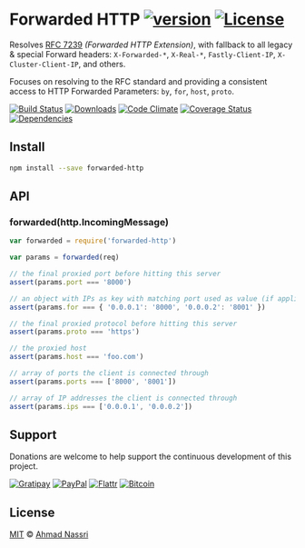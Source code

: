 # Forwarded HTTP [![version][npm-version]][npm-url] [![License][npm-license]][license-url]

Resolves [RFC 7239](https://tools.ietf.org/html/rfc7239) *(Forwarded HTTP Extension)*, with fallback to all legacy & special Forward headers: `X-Forwarded-*`, `X-Real-*`, `Fastly-Client-IP`, `X-Cluster-Client-IP`, and others.

Focuses on resolving to the RFC standard and providing a consistent access to HTTP Forwarded Parameters: `by`, `for`, `host`, `proto`.

[![Build Status][travis-image]][travis-url]
[![Downloads][npm-downloads]][npm-url]
[![Code Climate][codeclimate-quality]][codeclimate-url]
[![Coverage Status][codeclimate-coverage]][codeclimate-url]
[![Dependencies][david-image]][david-url]

## Install

```sh
npm install --save forwarded-http
```

## API

### forwarded(http.IncomingMessage)

```js
var forwarded = require('forwarded-http')

var params = forwarded(req)

// the final proxied port before hitting this server
assert(params.port === '8000')

// an object with IPs as key with matching port used as value (if applicable) 
assert(params.for === { '0.0.0.1': '8000', '0.0.0.2': '8001' })

// the final proxied protocol before hitting this server
assert(params.proto === 'https')

// the proxied host
assert(params.host === 'foo.com')

// array of ports the client is connected through
assert(params.ports === ['8000', '8001'])

// array of IP addresses the client is connected through
assert(params.ips === ['0.0.0.1', '0.0.0.2'])
```

## Support

Donations are welcome to help support the continuous development of this project.

[![Gratipay][gratipay-image]][gratipay-url]
[![PayPal][paypal-image]][paypal-url]
[![Flattr][flattr-image]][flattr-url]
[![Bitcoin][bitcoin-image]][bitcoin-url]

## License

[MIT](LICENSE) &copy; [Ahmad Nassri](https://www.ahmadnassri.com)

[license-url]: https://github.com/ahmadnassri/forwarded-http/blob/master/LICENSE

[travis-url]: https://travis-ci.org/ahmadnassri/forwarded-http
[travis-image]: https://img.shields.io/travis/ahmadnassri/forwarded-http.svg?style=flat-square

[npm-url]: https://www.npmjs.com/package/forwarded-http
[npm-license]: https://img.shields.io/npm/l/forwarded-http.svg?style=flat-square
[npm-version]: https://img.shields.io/npm/v/forwarded-http.svg?style=flat-square
[npm-downloads]: https://img.shields.io/npm/dm/forwarded-http.svg?style=flat-square

[codeclimate-url]: https://codeclimate.com/github/ahmadnassri/forwarded-http
[codeclimate-quality]: https://img.shields.io/codeclimate/github/ahmadnassri/forwarded-http.svg?style=flat-square
[codeclimate-coverage]: https://img.shields.io/codeclimate/coverage/github/ahmadnassri/forwarded-http.svg?style=flat-square

[david-url]: https://david-dm.org/ahmadnassri/forwarded-http
[david-image]: https://img.shields.io/david/ahmadnassri/forwarded-http.svg?style=flat-square

[gratipay-url]: https://www.gratipay.com/ahmadnassri/
[gratipay-image]: https://img.shields.io/gratipay/ahmadnassri.svg?style=flat-square

[paypal-url]: https://www.paypal.com/cgi-bin/webscr?cmd=_s-xclick&hosted_button_id=UJ2B2BTK9VLRS&on0=project&os0=forwarded-http
[paypal-image]: http://img.shields.io/badge/paypal-donate-green.svg?style=flat-square

[flattr-url]: https://flattr.com/submit/auto?user_id=ahmadnassri&url=https://github.com/ahmadnassri/forwarded-http&title=forwarded-http&language=&tags=github&category=software
[flattr-image]: http://img.shields.io/badge/flattr-donate-green.svg?style=flat-square

[bitcoin-image]: http://img.shields.io/badge/bitcoin-1Nb46sZRVG3or7pNaDjthcGJpWhvoPpCxy-green.svg?style=flat-square
[bitcoin-url]: https://www.coinbase.com/checkouts/ae383ae6bb931a2fa5ad11cec115191e?name=forwarded-http
